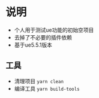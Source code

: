 # 说明

* 个人用于测试ue功能的初始空项目
* 去掉了不必要的插件依赖
* 基于ue5.5.1版本

## 工具

* 清理项目 `yarn clean`
* 编译工具 `yarn build-tools`
